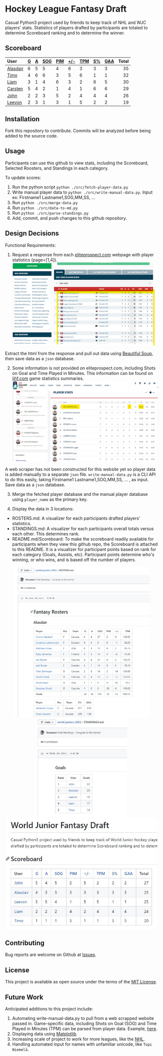 # Hockey League Fantasy Draft
Casual Python3 project used by friends to keep track of NHL and WJC players' stats. Statistics of players drafted by participants are totaled to determine Scoreboard ranking and to determine the winner.
## Scoreboard
| User | [G](https://github.com/llevasseur/world-juniors-2022/blob/master/STANDINGS.md#goals) | [A](https://github.com/llevasseur/world-juniors-2022/blob/master/STANDINGS.md#assists) | [SOG](https://github.com/llevasseur/world-juniors-2022/blob/master/STANDINGS.md#shots-on-goal) | [PIM](https://github.com/llevasseur/world-juniors-2022/blob/master/STANDINGS.md#penalties-in-minutes) | [+/-](https://github.com/llevasseur/world-juniors-2022/blob/master/STANDINGS.md#plus--minus) | [TPM](https://github.com/llevasseur/world-juniors-2022/blob/master/STANDINGS.md#time-played-in-minutes) | [S%](https://github.com/llevasseur/world-juniors-2022/blob/master/STANDINGS.md#save-percentage) | [GAA](https://github.com/llevasseur/world-juniors-2022/blob/master/STANDINGS.md#goals-against-average) | Total |
| :--- | ---- | ---- | ---- | ---- | ---- | ---- | ---- | ---- |  -----: |
| [Alasdair](https://github.com/llevasseur/world-juniors-2022/blob/master/ROSTERS.md#Alasdair) | 6 | 5 | 5 | 4 | 6 | 3 | 3 | 3 | 35 |
| [Timo](https://github.com/llevasseur/world-juniors-2022/blob/master/ROSTERS.md#Timo) | 4 | 6 | 6 | 3 | 5 | 6 | 1 | 1 | 32 |
| [Liam](https://github.com/llevasseur/world-juniors-2022/blob/master/ROSTERS.md#Liam) | 3 | 1 | 4 | 6 | 3 | 2 | 6 | 5 | 30 |
| [Carsten](https://github.com/llevasseur/world-juniors-2022/blob/master/ROSTERS.md#Carsten) | 5 | 4 | 2 | 1 | 4 | 1 | 6 | 6 | 29 |
| [John](https://github.com/llevasseur/world-juniors-2022/blob/master/ROSTERS.md#John) | 2 | 2 | 3 | 5 | 2 | 4 | 4 | 4 | 26 |
| [Leevon](https://github.com/llevasseur/world-juniors-2022/blob/master/ROSTERS.md#Leevon) | 2 | 3 | 1 | 3 | 1 | 5 | 2 | 2 | 19 |
## Installation
Fork this repository to contribute. Commits will be analyzed before being added to the source code.
## Usage
Participants can use this github to view stats, including the Scoreboard, Selected Roosters, and Standings in each category.

To update scores:
1. Run the python script `python ./src/fetch-player-data.py`
2. Write manual player data to `python ./src/write-manual-data.py`. Input ex: Firstname1 Lastname1,SOG,MM,SS, ...
3. Run `python ./src/merge-data.py`
4. Run `python ./src/data-to-md.py`
5. Run `python ./src/parse-standings.py`
6. Add, commit, and push changes to this github repository.
## Design Decisions
Functional Requirements:
1. Request a response from each [eliteprospect.com](https://www.eliteprospects.com/league/wjc-20/stats/2021-2022?page=1) webpage with player statistics (page=[1,4]).
<kbd>![elite prospects webpage example](/public/images/http_source.jpg)</kbd>

Extract the html from the response and pull out data using [Beautiful Soup](https://www.crummy.com/software/BeautifulSoup/bs4/doc/), then save data as a `json` database.

2. Some information is not provided on eliteprospect.com, including Shots on Goal and Time Played in Minutes. This information can be found on [iihf.com](https://www.iihf.com/en/events/2022/wm20/gamecenter/statistics/37416/5-lat-vs-can) game statistics summaries.
<kbd>![iihf stats summary webpage example](/public/images/additional_source.jpg)</kbd>

A web scraper has not been constructed for this website yet so player data is added manually to a separate `json` file. `write-manual-data.py` is a CLI API to do this easily, taking Firstname1 Lastname1,SOG,MM,SS, ... , as input. Save data as a `json` database.

3. Merge the fetched player database and the manual player database using `player_name` as the primary key.

4. Display the data in 3 locations: 
* ROSTERS.md: A visualizer for each participants drafted players' statistics. 
* STANDINGS.md: A visualizer for each participants overall totals versus each other. This determines rank. 
* README.md/Scoreboard: To make the scoreboard readily available for participants when they view this github repo, the Scoreboard is attached to this README. It is a visualizer for participant points based on rank for each category (Goals, Assists, etc). Participant points determine who's winning, or who wins, and is based off the number of players.
<p align='center'><kbd><img src='/public/images/roster_example.jpg' width='450' /></kbd><kbd><img src='/public/images/standings_example.jpg' width='300' /></kbd><kbd><img src='/public/images/scoreboard_example.jpg' width='500' /></kbd></p>

## Contributing
Bug reports are welcome on Github at [Issues](https://github.com/llevasseur/world-juniors-2022/issues).
## License
This project is available as open source under the terms of the [MIT License](https://opensource.org/licenses/MIT).
## Future Work
Anticipated additions to this project include:
1. Automating write-manual-data.py to pull from a web scrapped website passed in. Game-specific data, including Shots on Goal (SOG) and Time Played in Minutes (TPM) can be parsed from player data. Example, [here](https://www.iihf.com/en/events/2022/wm20/gamecenter/statistics/37416/5-lat-vs-can).
2. Displaying data using [Matplotlib](https://matplotlib.org/).
3. Increasing scale of project to work for more leagues, like the [NHL](https://www.eliteprospects.com/league/nhl).
4. Handling automated input for names with unfamiliar unicode, like `Topi Niemelä`.